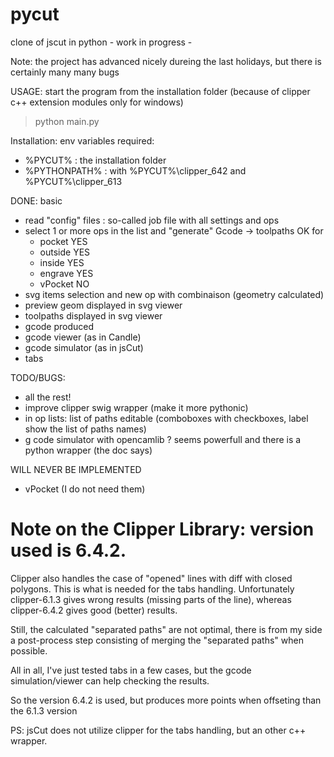 # pycut
clone of jscut  in python - work in progress -

Note: the project has advanced nicely dureing the last holidays, but there is certainly many many bugs

USAGE: start the program from the installation folder (because of clipper c++ extension modules only for windows)

> python main.py

Installation: env variables required:
 + %PYCUT%  : the installation folder
 + %PYTHONPATH% : with %PYCUT%\clipper_642 and %PYCUT%\clipper_613  


DONE: basic
- read "config" files : so-called job file with all settings and ops
- select 1 or more ops in the list and "generate" Gcode -> toolpaths OK for
   + pocket   YES
   + outside  YES
   + inside   YES
   + engrave  YES
   + vPocket   NO
- svg items selection and new op with combinaison (geometry calculated)
- preview geom displayed in svg viewer
- toolpaths displayed in svg viewer
- gcode produced
- gcode viewer (as in Candle)
- gcode simulator (as in jsCut)
- tabs

TODO/BUGS:
- all the rest!
- improve clipper swig wrapper (make it more pythonic)
- in op lists: list of paths editable (comboboxes with checkboxes, label show the list of paths names)
- g code simulator with opencamlib ? seems powerfull and there is a python wrapper (the doc says) 

WILL NEVER BE IMPLEMENTED
- vPocket (I do not need them)


Note on the Clipper Library: version used is 6.4.2. 
===================================================
  
Clipper also handles the case of "opened" lines with diff with closed polygons.
This is what is needed for the tabs handling.
Unfortunately clipper-6.1.3 gives wrong results (missing parts of the line), 
whereas clipper-6.4.2 gives good (better) results.

Still, the calculated "separated paths" are not optimal, there is from my side
a post-process step consisting of merging the "separated paths" when possible.

All in all, I've just tested tabs in a few cases, but the gcode simulation/viewer
can help checking the results.

So the version 6.4.2 is used, but produces more points when offseting than the 6.1.3
version

PS: jsCut does not utilize clipper for the tabs handling, 
but an other c++ wrapper. 

